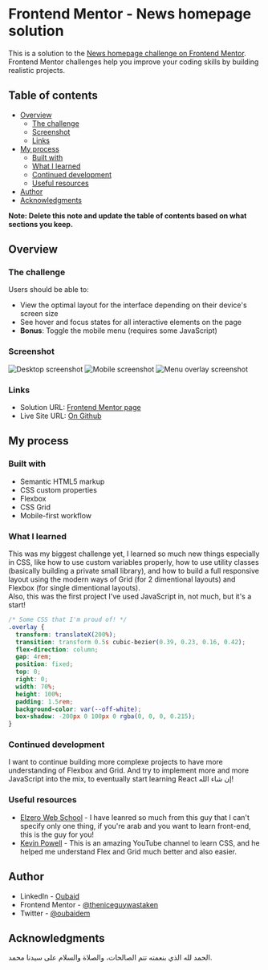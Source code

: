 # Frontend Mentor - News homepage solution

This is a solution to the [News homepage challenge on Frontend Mentor](https://www.frontendmentor.io/challenges/news-homepage-H6SWTa1MFl). Frontend Mentor challenges help you improve your coding skills by building realistic projects.

## Table of contents

- [Overview](#overview)
  - [The challenge](#the-challenge)
  - [Screenshot](#screenshot)
  - [Links](#links)
- [My process](#my-process)
  - [Built with](#built-with)
  - [What I learned](#what-i-learned)
  - [Continued development](#continued-development)
  - [Useful resources](#useful-resources)
- [Author](#author)
- [Acknowledgments](#acknowledgments)

**Note: Delete this note and update the table of contents based on what sections you keep.**

## Overview

### The challenge

Users should be able to:

- View the optimal layout for the interface depending on their device's screen size
- See hover and focus states for all interactive elements on the page
- **Bonus**: Toggle the mobile menu (requires some JavaScript)

### Screenshot

![Desktop screenshot](./design/desktop%20screenshot.jpeg)
![Mobile screenshot](./design/mobile%20screenshot.jpeg)
![Menu overlay screenshot](./design/menu%20screenshot.jpg)

### Links

- Solution URL: [Frontend Mentor page](https://www.frontendmentor.io/solutions/responsive-news-homepage-using-grid-dMLdqftEoe)
- Live Site URL: [On Github](https://theniceguywastaken.github.io/news-homepage-main/)

## My process

### Built with

- Semantic HTML5 markup
- CSS custom properties
- Flexbox
- CSS Grid
- Mobile-first workflow

### What I learned

This was my biggest challenge yet, I learned so much new things especially in CSS, like how to use custom variables properly, how to use utility classes (basically building a private small library), and how to build a full responsive layout using the modern ways of Grid (for 2 dimentional layouts) and Flexbox (for single dimentional layouts).<br>
Also, this was the first project I've used JavaScript in, not much, but it's a start!

```css
/* Some CSS that I'm proud of! */
.overlay {
  transform: translateX(200%);
  transition: transform 0.5s cubic-bezier(0.39, 0.23, 0.16, 0.42);
  flex-direction: column;
  gap: 4rem;
  position: fixed;
  top: 0;
  right: 0;
  width: 70%;
  height: 100%;
  padding: 1.5rem;
  background-color: var(--off-white);
  box-shadow: -200px 0 100px 0 rgba(0, 0, 0, 0.215);
}
```

### Continued development

I want to continue building more complexe projects to have more understanding of Flexbox and Grid. And try to implement more and more JavaScript into the mix, to eventually start learning React إن شاء الله!

### Useful resources

- [Elzero Web School](http://elzero.org/) - I have leanred so much from this guy that I can't specify only one thing, if you're arab and you want to learn front-end, this is the guy for you!
- [Kevin Powell](https://www.youtube.com/kepowob) - This is an amazing YouTube channel to learn CSS, and he helped me understand Flex and Grid much better and also easier.

## Author

- LinkedIn - [Oubaid](https://www.linkedin.com/in/oubaidelmoudhik/)
- Frontend Mentor - [@theniceguywastaken](https://www.frontendmentor.io/profile/theniceguywastaken)
- Twitter - [@oubaidem](https://www.twitter.com/oubaidem)

## Acknowledgments

الحمد لله الذي بنعمته تتم الصالحات، والصلاة والسلام على سيدنا محمد.

